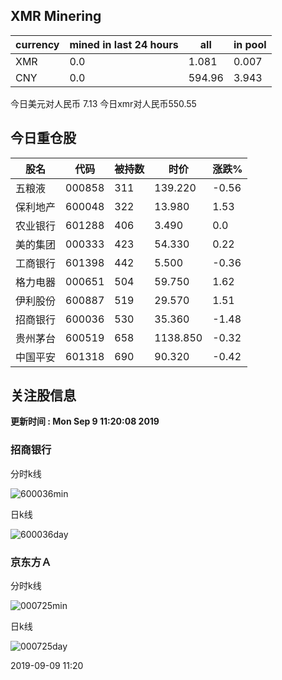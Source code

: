 ## XMR Minering

|currency|mined in last 24 hours|all|in pool|
|---|---|---|---|
|XMR|0.0|1.081|0.007|
|CNY|0.0|594.96|3.943|

今日美元对人民币 7.13	今日xmr对人民币550.55


## 今日重仓股 

|股名|代码|被持数|时价|涨跌%|
|---|---|---|---|---|
|五粮液|000858|311|139.220|-0.56|
|保利地产|600048|322|13.980|1.53|
|农业银行|601288|406|3.490|0.0|
|美的集团|000333|423|54.330|0.22|
|工商银行|601398|442|5.500|-0.36|
|格力电器|000651|504|59.750|1.62|
|伊利股份|600887|519|29.570|1.51|
|招商银行|600036|530|35.360|-1.48|
|贵州茅台|600519|658|1138.850|-0.32|
|中国平安|601318|690|90.320|-0.42|

## 关注股信息
**更新时间 : Mon Sep  9 11:20:08 2019**
### 招商银行 
分时k线

![600036min](http://image.sinajs.cn/newchart/min/n/sh600036.gif)

日k线

![600036day](http://image.sinajs.cn/newchart/daily/n/sh600036.gif)

### 京东方Ａ 
分时k线

![000725min](http://image.sinajs.cn/newchart/min/n/sz000725.gif)

日k线

![000725day](http://image.sinajs.cn/newchart/daily/n/sz000725.gif)

2019-09-09 11:20